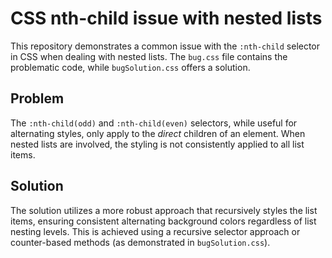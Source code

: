 # CSS nth-child issue with nested lists

This repository demonstrates a common issue with the `:nth-child` selector in CSS when dealing with nested lists. The `bug.css` file contains the problematic code, while `bugSolution.css` offers a solution.

## Problem

The `:nth-child(odd)` and `:nth-child(even)` selectors, while useful for alternating styles, only apply to the *direct* children of an element. When nested lists are involved, the styling is not consistently applied to all list items.

## Solution

The solution utilizes a more robust approach that recursively styles the list items, ensuring consistent alternating background colors regardless of list nesting levels.  This is achieved using a recursive selector approach or counter-based methods (as demonstrated in `bugSolution.css`).